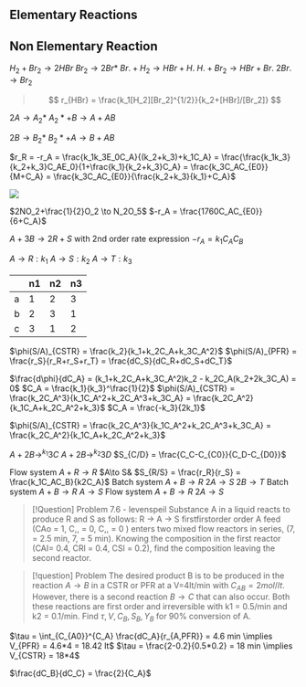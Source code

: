 ## Elementary Reactions


## Non Elementary Reaction
$H_2 +Br_2 \to 2HBr$
$Br_2 \to 2Br*$
$Br. +H_2 \to HBr+H.$
$H.+Br_2\to HBr+Br.$
$2Br. \to Br_2$

>$$
r_{HBr} = \frac{k_1[H_2][Br_2]^{1/2}}{k_2+[HBr]/[Br_2]}
$$

$2A \to A_2*$
$A_2*+B\to A + AB$

$2B \to B_2*$
$B_2*+A \to B+AB$

$r_R = -r_A = \frac{k_1k_3E_0C_A}{(k_2+k_3)+k_1C_A} = \frac{\frac{k_1k_3}{k_2+k_3}C_AE_0}{1+\frac{k_1}{k_2+k_3}C_A} = \frac{k_3C_AC_{E0}}{M+C_A} = \frac{k_3C_AC_{E0}}{\frac{k_2+k_3}{k_1}+C_A}$

![](Images/Screenshot_20250307_105633.png)

$2NO_2+\frac{1}{2}O_2 \to N_2O_5$
$-r_A = \frac{1760C_AC_{E0}}{6+C_A}$

$A+3B \to 2R+S$
with 2nd order rate expression $-r_A = k_1 C_AC_B$


$A\to R : k_1$
$A \to S : k_2$
$A\to T : k_3$

|     | n1  | n2  | n3  |
| --- | --- | --- | --- |
| a   | 1   | 2   | 3   |
| b   | 2   | 3   | 1   |
| c   | 3   | 1   | 2   |

$\phi(S/A)_{CSTR} = \frac{k_2}{k_1+k_2C_A+k_3C_A^2}$
$\phi(S/A)_{PFR} = \frac{r_S}{r_R+r_S+r_T} = \frac{dC_S}{dC_R+dC_S+dC_T}$

$\frac{d\phi}{dC_A} = (k_1+k_2C_A+k_3C_A^2)k_2 - k_2C_A(k_2+2k_3C_A) = 0$
$C_A = \frac{k_1}{k_3}^\frac{1}{2}$ 
$\phi(S/A)_{CSTR} = \frac{k_2C_A^3}{k_1C_A^2+k_2C_A^3+k_3C_A} = \frac{k_2C_A^2}{k_1C_A+k_2C_A^2+k_3}$
$C_A = \frac{-k_3}{2k_1}$

$\phi(S/A)_{CSTR} = \frac{k_2C_A^3}{k_1C_A^2+k_2C_A^3+k_3C_A} = \frac{k_2C_A^2}{k_1C_A+k_2C_A^2+k_3}$


$A+2B \to^{k_1} 3C$
$A+2B \to^{k_2} 3D$
$S_{C/D} = \frac{C_C-C_{C0}}{C_D-C_{D0}}$

Flow system
$A+R \to R$
$A\to S&
$S_{R/S} = \frac{r_R}{r_S} = \frac{k_1C_AC_B}{k2C_A}$
Batch system
$A+B \to R$
$2A\to S$
$2B\to T$
Batch system
$A+B \to R$
$A \to S$
Flow system
$A+B \to R$
$2A\to S$


> [!Question] Problem 7.6 - levenspeil
>Substance A in a liquid reacts to produce R and S as follows:
>		R
>	$\to$
>A
>	$\to$
>		S
>		firstfirstorder
 order
 A feed (CAo = 1, C,, = 0, C,, = 0 ) enters two mixed flow reactors in
 series, (7, = 2.5 min, 7, = 5 min). Knowing the composition in the first
 reactor (CAI= 0.4, CRl = 0.4, CSl = 0.2), find the composition leaving the
 second reactor.




> [!question] Problem
> The desired product B is to be produced in the reaction $A\to B$ in a CSTR or PFR at a V=4lt/min with $C_{AB} = 2mol/lt$. However, there is a second reaction $B\to C$ that can also occur. Both these reactions are first order and irreversible with k1 = 0.5/min and k2 = 0.1/min. Find $\tau, V,C_B,S_B,Y_B$ for 90% conversion of A.

$\tau = \int_{C_{A0}}^{C_A} \frac{dC_A}{r_{A,PFR}} = 4.6 min \implies V_{PFR} = 4.6*4 = 18.42 lt$
$\tau = \frac{2-0.2}{0.5*0.2} = 18 min \implies V_{CSTR} = 18*4$

$\frac{dC_B}{dC_C} = \frac{2}{C_A}$










































































